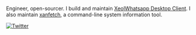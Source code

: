 Engineer, open-sourcer. I build and maintain [XeolWhatsapp Desktop Client](https://github.com/xanmoy/whatsapp-desktop-client.git). I also maintain [xanfetch](https://github.com/xanmoy/xanfetch.git), a command-line system information tool.

[![Twitter](https://img.shields.io/twitter/url/https/twitter.com/cloudposse.svg?style=social&label=Follow%20%40xanmoy)](https://twitter.com/xanmoy)
